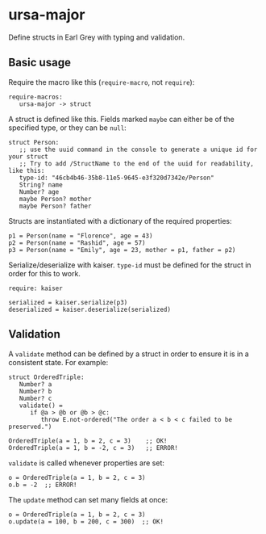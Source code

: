 
ursa-major
==========

Define structs in Earl Grey with typing and validation.

## Basic usage

Require the macro like this (`require-macro`, not `require`):

    require-macros:
       ursa-major -> struct

A struct is defined like this. Fields marked `maybe` can either be of
the specified type, or they can be `null`:

    struct Person:
       ;; use the uuid command in the console to generate a unique id for your struct
       ;; Try to add /StructName to the end of the uuid for readability, like this:
       type-id: "46cb4b46-35b8-11e5-9645-e3f320d7342e/Person"
       String? name
       Number? age
       maybe Person? mother
       maybe Person? father

Structs are instantiated with a dictionary of the required properties:

    p1 = Person(name = "Florence", age = 43)
    p2 = Person(name = "Rashid", age = 57)
    p3 = Person(name = "Emily", age = 23, mother = p1, father = p2)

Serialize/deserialize with kaiser. `type-id` must be defined for the
struct in order for this to work.

    require: kaiser

    serialized = kaiser.serialize(p3)
    deserialized = kaiser.deserialize(serialized)


## Validation

A `validate` method can be defined by a struct in order to ensure it
is in a consistent state. For example:

    struct OrderedTriple:
       Number? a
       Number? b
       Number? c
       validate() =
          if @a > @b or @b > @c:
             throw E.not-ordered("The order a < b < c failed to be preserved.")

    OrderedTriple(a = 1, b = 2, c = 3)    ;; OK!
    OrderedTriple(a = 1, b = -2, c = 3)   ;; ERROR!

`validate` is called whenever properties are set:

    o = OrderedTriple(a = 1, b = 2, c = 3)
    o.b = -2  ;; ERROR!

The `update` method can set many fields at once:

    o = OrderedTriple(a = 1, b = 2, c = 3)
    o.update(a = 100, b = 200, c = 300)  ;; OK!


